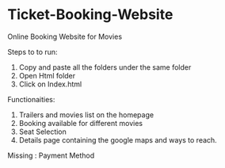 # Ticket-Booking-Website
Online Booking Website for Movies

Steps to to run:

1) Copy and paste all the folders under the same folder
2) Open Html folder
3) Click on Index.html

Functionaities:

1) Trailers and movies list on the homepage
2) Booking available for different movies
3) Seat Selection
4) Details page containing the google maps and ways to reach.

Missing :
Payment Method
